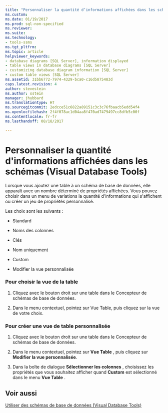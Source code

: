 ```yaml
---
title: "Personnaliser la quantité d’informations affichées dans les schémas | Microsoft Docs"
ms.custom: 
ms.date: 01/19/2017
ms.prod: sql-non-specified
ms.reviewer: 
ms.suite: 
ms.technology:
- tools-ssms
ms.tgt_pltfrm: 
ms.topic: article
helpviewer_keywords:
- database diagrams [SQL Server], information displayed
- table views in database diagrams [SQL Server]
- customizing database diagram information [SQL Server]
- custom table views [SQL Server]
ms.assetid: 31bb6772-7974-4329-bca0-c16d5875483d
caps.latest.revision: 4
author: stevestein
ms.author: sstein
manager: jhubbard
ms.translationtype: HT
ms.sourcegitcommit: 2edcce51c6822a89151c3c3c76fbaacb5edd54f4
ms.openlocfilehash: 2f4f078ac1d04aa8f470ad7479497cc8dfb5c00f
ms.contentlocale: fr-fr
ms.lasthandoff: 08/18/2017

---
```

# <a name="customize-the-amount-of-information-displayed-in-diagrams-visual-database-tools"></a>Personnaliser la quantité d'informations affichées dans les schémas (Visual Database Tools)
Lorsque vous ajoutez une table à un schéma de base de données, elle apparaît avec un nombre déterminé de propriétés affichées. Vous pouvez choisir dans un menu de variations la quantité d'informations qui s'affichent ou créer un jeu de propriétés personnalisé.  
  
Les choix sont les suivants :  
  
-   Standard  
  
-   Noms des colonnes  
  
-   Clés  
  
-   Nom uniquement  
  
-   Custom  
  
-   Modifier la vue personnalisée  
  
### <a name="to-choose-a-table-view"></a>Pour choisir la vue de la table  
  
1.  Cliquez avec le bouton droit sur une table dans le Concepteur de schémas de base de données.  
  
2.  Dans le menu contextuel, pointez sur Vue Table, puis cliquez sur la vue de votre choix.  
  
### <a name="to-create-a-custom-table-view"></a>Pour créer une vue de table personnalisée  
  
1.  Cliquez avec le bouton droit sur une table dans le Concepteur de schémas de base de données.  
  
2.  Dans le menu contextuel, pointez sur **Vue Table** , puis cliquez sur **Modifier la vue personnalisée**.  
  
3.  Dans la boîte de dialogue **Sélectionner les colonnes** , choisissez les propriétés que vous souhaitez afficher quand **Custom** est sélectionné dans le menu **Vue Table** .  
  
## <a name="see-also"></a>Voir aussi  
[Utiliser des schémas de base de données &#40;Visual Database Tools&#41;](../../ssms/visual-db-tools/work-with-database-diagrams-visual-database-tools.md)  
  

